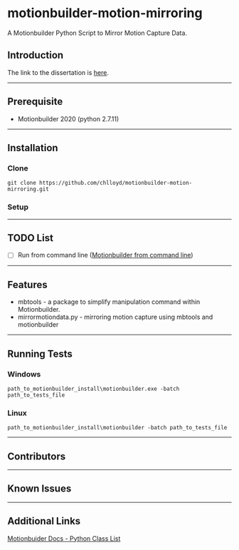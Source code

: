 # motionbuilder-motion-mirroring
A Motionbuilder Python Script to Mirror Motion Capture Data. 

## Introduction
The link to the dissertation is [here](url). 

---

## Prerequisite
 - Motionbuilder 2020 (python 2.7.11)

---

## Installation
### Clone

`git clone https://github.com/chlloyd/motionbuilder-motion-mirroring.git`

### Setup

---

## TODO List
 - [ ] Run from command line ([Motionbuilder from command line](https://help.autodesk.com/view/MOBPRO/2020/ENU/?guid=__files_GUID_989682FC_305F_4925_8B37_66490BC45C4C_htm))

---

## Features

 - mbtools - a package to simplify manipulation command within Motionbuilder.
 - mirrormotiondata.py - mirroring motion capture using mbtools and motionbuilder

---

## Running Tests
### Windows

`path_to_motionbuilder_install\motionbuilder.exe -batch path_to_tests_file`

### Linux
`path_to_motionbuilder_install\motionbuilder -batch path_to_tests_file`

---

## Contributors

---

## Known Issues

---

## Additional Links
[Motionbuider Docs - Python Class List](https://help.autodesk.com/view/MOBPRO/2020/ENU/?guid=__py_ref_group__pyfbsdk_html&v=2019)
